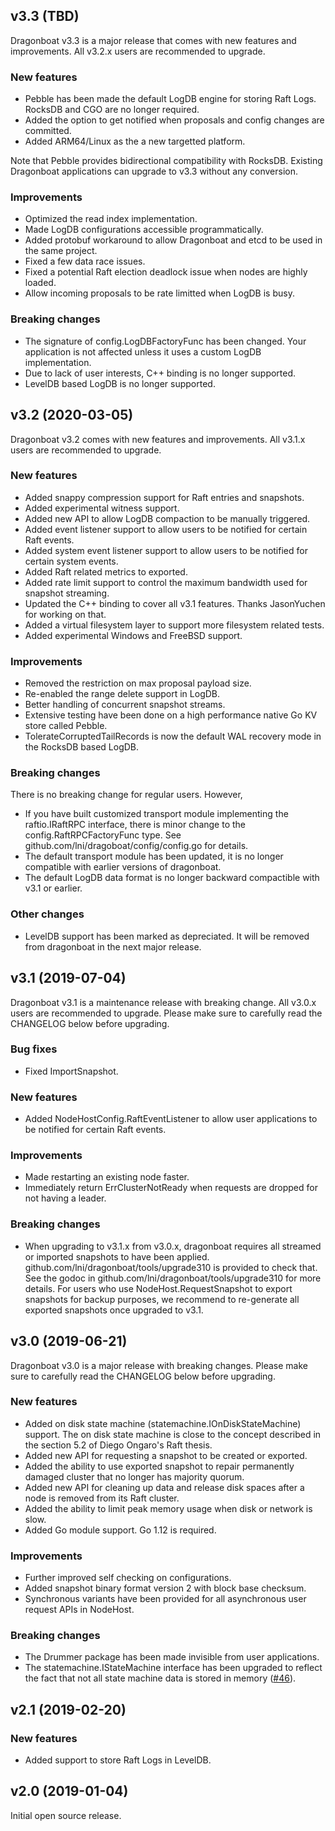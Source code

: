 ## v3.3 (TBD)

Dragonboat v3.3 is a major release that comes with new features and improvements. All v3.2.x users are recommended to upgrade.

### New features

- Pebble has been made the default LogDB engine for storing Raft Logs. RocksDB and CGO are no longer required.
- Added the option to get notified when proposals and config changes are committed.
- Added ARM64/Linux as the a new targetted platform.

Note that Pebble provides bidirectional compatibility with RocksDB. Existing Dragonboat applications can upgrade to v3.3 without any conversion.

### Improvements

- Optimized the read index implementation.
- Made LogDB configurations accessible programmatically.
- Added protobuf workaround to allow Dragonboat and etcd to be used in the same project.
- Fixed a few data race issues.
- Fixed a potential Raft election deadlock issue when nodes are highly loaded.
- Allow incoming proposals to be rate limitted when LogDB is busy.

### Breaking changes

- The signature of config.LogDBFactoryFunc has been changed. Your application is not affected unless it uses a custom LogDB implementation.
- Due to lack of user interests, C++ binding is no longer supported.
- LevelDB based LogDB is no longer supported.

## v3.2 (2020-03-05)

Dragonboat v3.2 comes with new features and improvements. All v3.1.x users are recommended to upgrade. 

### New features

- Added snappy compression support for Raft entries and snapshots.
- Added experimental witness support.
- Added new API to allow LogDB compaction to be manually triggered.
- Added event listener support to allow users to be notified for certain Raft events.
- Added system event listener support to allow users to be notified for certain system events.
- Added Raft related metrics to exported.
- Added rate limit support to control the maximum bandwidth used for snapshot streaming.
- Updated the C++ binding to cover all v3.1 features. Thanks JasonYuchen for working on that.
- Added a virtual filesystem layer to support more filesystem related tests.
- Added experimental Windows and FreeBSD support.

### Improvements

- Removed the restriction on max proposal payload size.
- Re-enabled the range delete support in LogDB.
- Better handling of concurrent snapshot streams.
- Extensive testing have been done on a high performance native Go KV store called Pebble.
- TolerateCorruptedTailRecords is now the default WAL recovery mode in the RocksDB based LogDB.

### Breaking changes

There is no breaking change for regular users. However, 

 - If you have built customized transport module implementing the raftio.IRaftRPC interface, there is minor change to the config.RaftRPCFactoryFunc type. See github.com/lni/dragoboat/config/config.go for details.
 - The default transport module has been updated, it is no longer compatible with earlier versions of dragonboat. 
 - The default LogDB data format is no longer backward compactible with v3.1 or earlier. 

### Other changes

 - LevelDB support has been marked as depreciated. It will be removed from dragonboat in the next major release. 

## v3.1 (2019-07-04)

Dragonboat v3.1 is a maintenance release with breaking change. All v3.0.x users are recommended to upgrade. Please make sure to carefully read the CHANGELOG below before upgrading.

### Bug fixes

- Fixed ImportSnapshot. 

### New features

- Added NodeHostConfig.RaftEventListener to allow user applications to be notified for certain Raft events.

### Improvements

- Made restarting an existing node faster.
- Immediately return ErrClusterNotReady when requests are dropped for not having a leader.

### Breaking changes

- When upgrading to v3.1.x from v3.0.x, dragonboat requires all streamed or imported snapshots to have been applied. github.com/lni/dragonboat/tools/upgrade310 is provided to check that. See the godoc in github.com/lni/dragonboat/tools/upgrade310 for more details. For users who use NodeHost.RequestSnapshot to export snapshots for backup purposes, we recommend to re-generate all exported snapshots once upgraded to v3.1.

## v3.0 (2019-06-21)

Dragonboat v3.0 is a major release with breaking changes. Please make sure to carefully read the CHANGELOG below before upgrading.

### New features

- Added on disk state machine (statemachine.IOnDiskStateMachine) support. The on disk state machine is close to the concept described in the section 5.2 of Diego Ongaro's Raft thesis. 
- Added new API for requesting a snapshot to be created or exported.
- Added the ability to use exported snapshot to repair permanently damaged cluster that no longer has majority quorum.
- Added new API for cleaning up data and release disk spaces after a node is removed from its Raft cluster.
- Added the ability to limit peak memory usage when disk or network is slow.
- Added Go module support. Go 1.12 is required.

### Improvements

- Further improved self checking on configurations.
- Added snapshot binary format version 2 with block base checksum.
- Synchronous variants have been provided for all asynchronous user request APIs in NodeHost.

### Breaking changes

- The Drummer package has been made invisible from user applications.
- The statemachine.IStateMachine interface has been upgraded to reflect the fact that not all state machine data is stored in memory ([#46](https://github.com/lni/dragonboat/issues/46)).

## v2.1 (2019-02-20)

### New features

- Added support to store Raft Logs in LevelDB.

## v2.0 (2019-01-04)

Initial open source release. 

